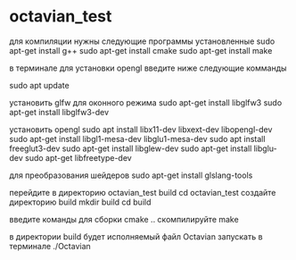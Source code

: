 # octavian_test

для компиляции нужны следующие программы установленные
sudo apt-get install g++
sudo apt-get install cmake
sudo apt-get install make

в терминале для установки opengl
введите ниже следующие комманды

sudo apt update

установить glfw для оконного режима
sudo apt-get install libglfw3
sudo apt-get install libglfw3-dev

установить opengl
sudo apt install libx11-dev libxext-dev libopengl-dev
sudo apt-get install libgl1-mesa-dev libglu1-mesa-dev
sudo apt install freeglut3-dev
sudo apt-get install libglew-dev
sudo apt-get install libglu-dev
sudo apt-get libfreetype-dev

для преобразования шейдеров
sudo apt-get install glslang-tools

перейдите в директорию octavian_test build
cd octavian_test
cоздайте директорию build
mkdir build
cd build

введите команды для сборки
cmake ..
cкомпилируйте 
make

в директории build будет исполняемый файл Octavian
запускать в терминале
./Octavian

